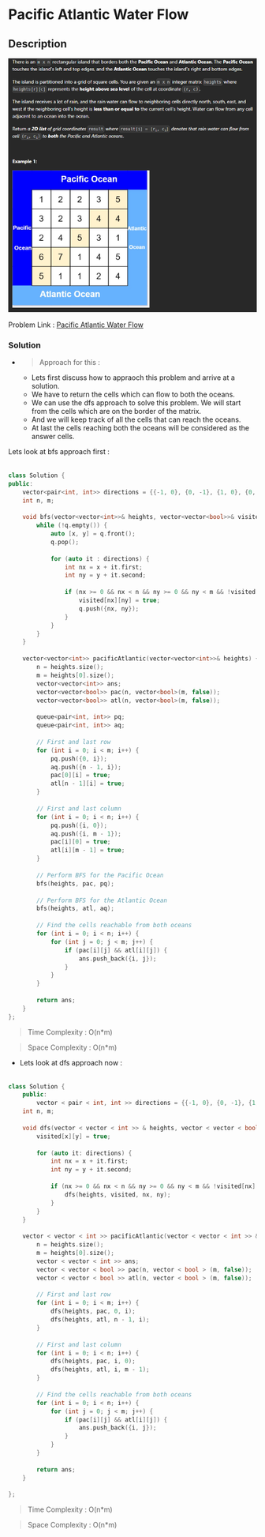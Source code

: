 # Pacific Atlantic Water Flow

## Description

![Alt text](image-19.png)

Problem Link : [Pacific Atlantic Water Flow](https://leetcode.com/problems/pacific-atlantic-water-flow/)

### Solution 

* >Approach for this : 
    * Lets first discuss how to appraoch this problem and arrive at a solution.
    * We have to return the cells which can flow to both the oceans.
    *  We can use the dfs approach to solve this problem. We will start from the cells which are on the border of the matrix. 
    *  And we will keep track of all the cells that can reach the oceans.
    *  At last the cells reaching both the oceans will be considered as the answer cells.


Lets look at bfs approach first : 

```cpp

class Solution {
public:
    vector<pair<int, int>> directions = {{-1, 0}, {0, -1}, {1, 0}, {0, 1}};
    int n, m;

    void bfs(vector<vector<int>>& heights, vector<vector<bool>>& visited, queue<pair<int, int>>& q) {
        while (!q.empty()) {
            auto [x, y] = q.front();
            q.pop();

            for (auto it : directions) {
                int nx = x + it.first;
                int ny = y + it.second;

                if (nx >= 0 && nx < n && ny >= 0 && ny < m && !visited[nx][ny] && heights[nx][ny] >= heights[x][y]) {
                    visited[nx][ny] = true;
                    q.push({nx, ny});
                }
            }
        }
    }

    vector<vector<int>> pacificAtlantic(vector<vector<int>>& heights) {
        n = heights.size();
        m = heights[0].size();
        vector<vector<int>> ans;
        vector<vector<bool>> pac(n, vector<bool>(m, false));
        vector<vector<bool>> atl(n, vector<bool>(m, false));

        queue<pair<int, int>> pq;
        queue<pair<int, int>> aq;

        // First and last row
        for (int i = 0; i < m; i++) {
            pq.push({0, i});
            aq.push({n - 1, i});
            pac[0][i] = true;
            atl[n - 1][i] = true;
        }

        // First and last column
        for (int i = 0; i < n; i++) {
            pq.push({i, 0});
            aq.push({i, m - 1});
            pac[i][0] = true;
            atl[i][m - 1] = true;
        }

        // Perform BFS for the Pacific Ocean
        bfs(heights, pac, pq);

        // Perform BFS for the Atlantic Ocean
        bfs(heights, atl, aq);

        // Find the cells reachable from both oceans
        for (int i = 0; i < n; i++) {
            for (int j = 0; j < m; j++) {
                if (pac[i][j] && atl[i][j]) {
                    ans.push_back({i, j});
                }
            }
        }

        return ans;
    }
};
```

> Time Complexity : O(n*m)
 
> Space Complexity : O(n*m)

* Lets look at dfs approach now : 


```cpp

class Solution {
    public:
        vector < pair < int, int >> directions = {{-1, 0}, {0, -1}, {1, 0}, {0, 1}};
    int n, m; 

    void dfs(vector < vector < int >> & heights, vector < vector < bool >> & visited, int x, int y) {
        visited[x][y] = true;

        for (auto it: directions) {
            int nx = x + it.first;
            int ny = y + it.second;

            if (nx >= 0 && nx < n && ny >= 0 && ny < m && !visited[nx][ny] && heights[nx][ny] >= heights[x][y]) {
                dfs(heights, visited, nx, ny);
            }
        }
    }

    vector < vector < int >> pacificAtlantic(vector < vector < int >> & heights) {
        n = heights.size();
        m = heights[0].size();
        vector < vector < int >> ans;
        vector < vector < bool >> pac(n, vector < bool > (m, false));
        vector < vector < bool >> atl(n, vector < bool > (m, false));

        // First and last row
        for (int i = 0; i < m; i++) {
            dfs(heights, pac, 0, i);
            dfs(heights, atl, n - 1, i);
        }

        // First and last column
        for (int i = 0; i < n; i++) {
            dfs(heights, pac, i, 0);
            dfs(heights, atl, i, m - 1);
        }

        // Find the cells reachable from both oceans
        for (int i = 0; i < n; i++) {
            for (int j = 0; j < m; j++) {
                if (pac[i][j] && atl[i][j]) {
                    ans.push_back({i, j});
                }
            }
        }

        return ans;
    }

};
```

> Time Complexity : O(n*m)

>  Space Complexity : O(n*m)


